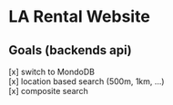 # LA Rental Website
## Goals (backends api)
[x] switch to MondoDB  
[x] location based search (500m, 1km, ...)  
[x] composite search  
